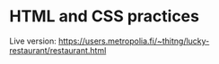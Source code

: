 ﻿# HTML and CSS practices
Live version: https://users.metropolia.fi/~thitng/lucky-restaurant/restaurant.html 
